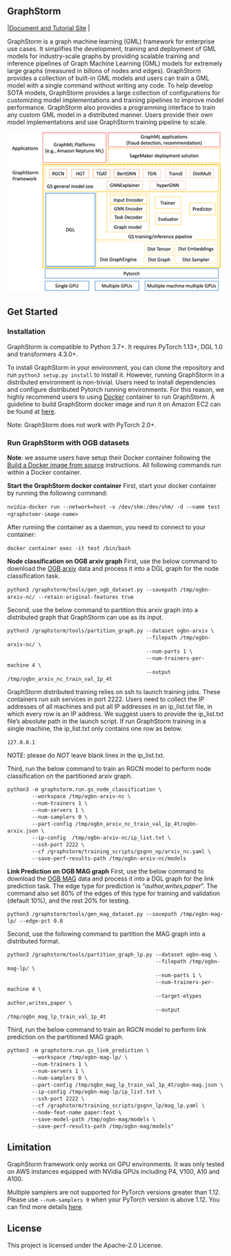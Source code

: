 ## GraphStorm
|[Document and Tutorial Site](https://github.com/awslabs/graphstorm/wiki) |

GraphStorm is a graph machine learning (GML) framework for enterprise use cases.
It simplifies the development, training and deployment of GML models for industry-scale graphs
by providing scalable training and inference pipelines of Graph Machine Learning (GML) models
for extremely large graphs (measured in billons of nodes and edges).
GraphStorm provides a collection of built-in GML models and users can train a GML model
with a single command without writing any code. To help develop SOTA models,
GraphStorm provides a large collection of configurations for customizing model implementations
and training pipelines to improve model performance. GraphStorm also provides a programming
interface to train any custom GML model in a distributed manner. Users
provide their own model implementations and use GraphStorm training pipeline to scale.

![GraphStorm architecture](https://github.com/awslabs/graphstorm/blob/main/tutorial/graphstorm_arch.jpg?raw=true)

## Get Started
### Installation
GraphStorm is compatible to Python 3.7+. It requires PyTorch 1.13+, DGL 1.0 and transformers 4.3.0+.

To install GraphStorm in your environment, you can clone the repository and run `python3 setup.py install` to install it. However, running GraphStorm in a distributed environment is non-trivial. Users need to install dependencies and configure distributed Pytorch running environments. For this reason, we highly recommend users to using [Docker](https://docs.docker.com/get-started/overview/) container to run GraphStorm. A guideline to build GraphStorm docker image and run it on Amazon EC2 can be found at [here](https://github.com/awslabs/graphstorm/tree/main/docker).

Note: GraphStorm does not work with PyTorch 2.0+.

### Run GraphStorm with OGB datasets

**Note**: we assume users have setup their Docker container following the [Build a Docker image from source](https://github.com/awslabs/graphstorm/tree/main/docker#build-a-docker-image-from-source) instructions. All following commands run within a Docker container.

**Start the GraphStorm docker container**
First, start your docker container by running the following command:

```nvidia-docker run --network=host -v /dev/shm:/dev/shm/ -d --name test <graphstomr-image-name>```

After running the container as a daemon, you need to connect to your container:

```docker container exec -it test /bin/bash```

**Node classification on OGB arxiv graph**
First, use the below command to download the [OGB arxiv](https://ogb.stanford.edu/docs/nodeprop/#ogbn-arxiv) data and process it into a DGL graph for the node classification task.

```python3 /graphstorm/tools/gen_ogb_dataset.py --savepath /tmp/ogbn-arxiv-nc/ --retain-original-features true```

Second, use the below command to partition this arxiv graph into a distributed graph that GraphStorm can use as its input.

```
python3 /graphstorm/tools/partition_graph.py --dataset ogbn-arxiv \
                                             --filepath /tmp/ogbn-arxiv-nc/ \
                                             --num-parts 1 \
                                             --num-trainers-per-machine 4 \
                                             --output /tmp/ogbn_arxiv_nc_train_val_1p_4t
```

GraphStorm distributed training relies on ssh to launch training jobs. These containers run ssh services in port 2222. Users need to collect the IP addresses of all machines and put all IP addresses in an ip_list.txt file, in which every row is an IP address. We suggest users to provide the ip_list.txt file’s absolute path in the launch script. If run GraphStorm training in a single machine, the ip_list.txt only contains one row as below.

```127.0.0.1```

NOTE: please do *NOT* leave blank lines in the ip_list.txt.

Third, run the below command to train an RGCN model to perform node classification on the partitioned arxiv graph.

```
python3 -m graphstorm.run.gs_node_classification \
        --workspace /tmp/ogbn-arxiv-nc \
        --num-trainers 1 \
        --num-servers 1 \
        --num-samplers 0 \
        --part-config /tmp/ogbn_arxiv_nc_train_val_1p_4t/ogbn-arxiv.json \
        --ip-config  /tmp/ogbn-arxiv-nc/ip_list.txt \
        --ssh-port 2222 \
        --cf /graphstorm/training_scripts/gsgnn_np/arxiv_nc.yaml \
        --save-perf-results-path /tmp/ogbn-arxiv-nc/models
```

**Link Prediction on OGB MAG graph**
First, use the below command to download the [OGB MAG](https://ogb.stanford.edu/docs/nodeprop/#ogbn-mag) data and process it into a DGL graph for the link prediction task. The edge type for prediction is “*author,writes,paper*”. The command also set 80% of the edges of this type for training and validation (default 10%), and the rest 20% for testing.

```
python3 /graphstorm/tools/gen_mag_dataset.py --savepath /tmp/ogbn-mag-lp/ --edge-pct 0.8
```

Second, use the following command to partition the MAG graph into a distributed format.

```
python3 /graphstorm/tools/partition_graph_lp.py --dataset ogbn-mag \
                                                --filepath /tmp/ogbn-mag-lp/ \
                                                --num-parts 1 \
                                                --num-trainers-per-machine 4 \
                                                --target-etypes author,writes,paper \
                                                --output /tmp/ogbn_mag_lp_train_val_1p_4t
```

Third, run the below command to train an RGCN model to perform link prediction on the partitioned MAG graph.

```
python3 -m graphstorm.run.gs_link_prediction \
        --workspace /tmp/ogbn-mag-lp/ \
        --num-trainers 1 \
        --num-servers 1 \
        --num-samplers 0 \
        --part-config /tmp/ogbn_mag_lp_train_val_1p_4t/ogbn-mag.json \
        --ip-config /tmp/ogbn-mag-lp/ip_list.txt \
        --ssh-port 2222 \
        --cf /graphstorm/training_scripts/gsgnn_lp/mag_lp.yaml \
        --node-feat-name paper:feat \
        --save-model-path /tmp/ogbn-mag/models \
        --save-perf-results-path /tmp/ogbn-mag/models"
```

## Limitation
GraphStorm framework only works on GPU environments. It was only tested on AWS instances equipped with NVidia GPUs including P4, V100, A10 and A100.

Multiple samplers are not supported for PyTorch versions greater than 1.12. Please use `--num-samplers 0` when your PyTorch version is above 1.12. You can find more details [here](https://github.com/awslabs/graphstorm/issues/199).

## License
This project is licensed under the Apache-2.0 License.


